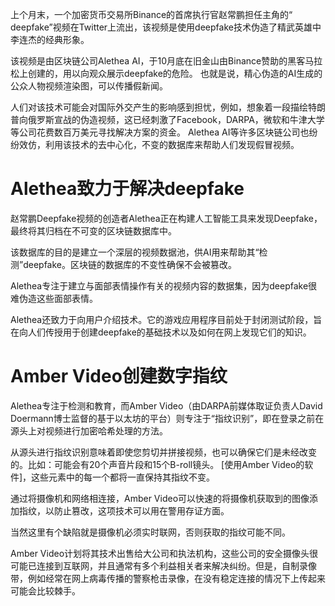 

上个月末，一个加密货币交易所Binance的首席执行官赵常鹏担任主角的“ deepfake”视频在Twitter上流出，该视频是使用deepfake技术伪造了精武英雄中李连杰的经典形象。

该视频是由区块链公司Alethea AI，于10月底在旧金山由Binance赞助的黑客马拉松上创建的，用以向观众展示deepfake的危险。 也就是说，精心伪造的AI生成的公众人物视频渲染图，可以传播假新闻。

人们对该技术可能会对国际外交产生的影响感到担忧，例如，想象着一段描绘特朗普向俄罗斯宣战的伪造视频，这已经刺激了Facebook，DARPA，微软和牛津大学等公司花费数百万美元寻找解决方案的资金。 Alethea AI等许多区块链公司也纷纷效仿，利用该技术的去中心化，不变的数据库来帮助人们发现假冒视频。

# Alethea致力于解决deepfake

赵常鹏Deepfake视频的创造者Alethea正在构建人工智能工具来发现Deepfake，最终将其归档在不可变的区块链数据库中。

该数据库的目的是建立一个深层的视频数据池，供AI用来帮助其“检测”deepfake。区块链的数据库的不变性确保不会被篡改。

Alethea专注于建立与面部表情操作有关的视频内容的数据集，因为deepfake很难伪造这些面部表情。

Alethea还致力于向用户介绍技术。它的游戏应用程序目前处于封闭测试阶段，旨在向人们传授用于创建deepfake的基础技术以及如何在网上发现它们的知识。

# Amber Video创建数字指纹

Alethea专注于检测和教育，而Amber Video（由DARPA前媒体取证负责人David Doermann博士监督的基于以太坊的平台）则专注于“指纹识别”，即在登录之前在源头上对视频进行加密哈希处理的方法。

从源头进行指纹识别意味着即使您剪切并拼接视频，也可以确保它们是未经改变的。比如：可能会有20个声音片段和15个B-roll镜头。 [使用Amber Video的软件]，这些元素中的每一个都将一直保持其指纹不变。

通过将摄像机和网络相连接，Amber Video可以快速的将摄像机获取到的图像添加指纹，以防止篡改，这项技术可以用在警用存证方面。 

当然这里有个缺陷就是摄像机必须实时联网，否则获取的指纹可能不同。

Amber Video计划将其技术出售给大公司和执法机构，这些公司的安全摄像头很可能已连接到互联网，并且通常有多个利益相关者来解决纠纷。但是，自制录像带，例如经常在网上病毒传播的警察枪击录像，在没有稳定连接的情况下上传起来可能会比较棘手。


